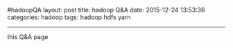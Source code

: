 #hadoopQA
	layout: post
	title: hadoop Q&A
	date: 2015-12-24 13:53:36
	categories: hadoop
	tags: 
		 hadoop
		 hdfs
		 yarn

---
this Q&A page
 